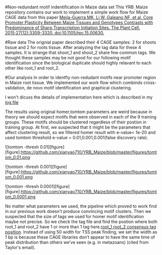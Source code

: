 #Non-redundant motif indentification in Maize data set 
This YRB`_`Maize repository contains our work to implement a simple work flow for Maize CAGE data from this paper [Mejía-Guerra MK, Li W, Galeano NF, et al. Core Promoter Plasticity Between Maize Tissues and Genotypes Contrasts with Predominance of Sharp Transcription Initiation Sites. The Plant Cell. 2015;27(12):3309-3320. doi:10.1105/tpc.15.00630.](http://www.plantcell.org/content/early/2015/11/30/tpc.15.00630.short?rss=1)

#Raw data 
The orignial paper described their 4 CAGE samples: 2 for shoots tissue and 2 for roots tissue. After analyzing the tag data for these 4 samples. It is strange that shoot_1 and shoot_2 share few common tags. We thought these samples may be not good for our following motif identification since the biological duplicate should highly relavant to each other like root_1 and root_2.

#Our analysis
In order to identfiy non-redudant motifs near promoter region in Maize root tissue. We implemented our work flow which combinds cross-validation, de novo motif identification and graphical clustering.

I won't dicuss the details of implementation here which is described in my [log file](https://github.com/xianyao710/YRB_Capstone/blob/master/logs/6-14.md)

The results using original homer,tomtom parameters are weird because in theory we should expect motifs that were observed in each of the 9 training groups. These motifs should be clustered regardless of their postion in training group. At first, we suspected that it might be the parameters that affect clustering result, so we filtered homer result with e-value< 1e-20 and used tomtom threshold e-value = 0.01,0.001,0.001(false discovery rate).

![tomtom -thresh 0.01][figure]
[figure]:https://github.com/xianyao710/YRB_Maize/blob/master/figures/tomtom_0.01.png

![tomtom -thresh 0.001][figure]
[figure]:https://github.com/xianyao710/YRB_Maize/blob/master/figures/tomtom_0.001.png

![tomtom -thresh 0.0001][figure]
[figure]:https://github.com/xianyao710/YRB_Maize/blob/master/figures/tomtom_0.0001.png

No matter what parameters we used, the pipeline which proved to work find in our previous work doesn't produce convincing motif clusters. Then we suspected that the size of tags we used for homer motif identification maybe not precise. So we check the tag file and find the postion where both root_1 and root_2 have 1 or more than 1 tag here.[root_1 root_2 consensus tag position](https://github.com/xianyao710/YRB_Maize/blob/master/data/CAGE_pos_final.txt). Instead of using 50 width for TSS peak finding, we set the width as 1 bp is because these CAGE libraries don’t appear to have the same time of peak distribution than others we’ve seen (e.g. in metazoans) (cited from Taylor's email).
